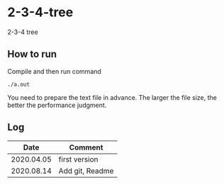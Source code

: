 # 2-3-4-tree
2-3-4 tree

## How to run
Compile and then run command
```text
./a.out
```

You need to prepare the text file in advance.
The larger the file size, the better the performance judgment.

## Log
|Date      |Comment         |
|--        |--              |
|2020.04.05| first version  |
|2020.08.14| Add git, Readme|
